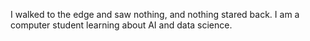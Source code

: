 I walked to the edge and saw nothing, and nothing stared back.
I am a computer student learning about AI and data science.
